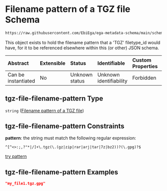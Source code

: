 # Filename pattern of a TGZ file Schema

```txt
https://raw.githubusercontent.com/EbiEga/ega-metadata-schema/main/schemas/EGA.common-definitions.json#/definitions/tgz-file-filename-pattern
```

This object exists to hold the filename pattern that a 'TGZ' filetype\_id would have, for it to be referenced elsewhere within this (or other) JSON schema.

| Abstract            | Extensible | Status         | Identifiable            | Custom Properties | Additional Properties | Access Restrictions | Defined In                                                                                           |
| :------------------ | :--------- | :------------- | :---------------------- | :---------------- | :-------------------- | :------------------ | :--------------------------------------------------------------------------------------------------- |
| Can be instantiated | No         | Unknown status | Unknown identifiability | Forbidden         | Allowed               | none                | [EGA.common-definitions.json\*](../../../schemas/EGA.common-definitions.json "open original schema") |

## tgz-file-filename-pattern Type

`string` ([Filename pattern of a TGZ file](ega-12-definitions-filename-pattern-of-a-tgz-file.md))

## tgz-file-filename-pattern Constraints

**pattern**: the string must match the following regular expression:&#x20;

```regexp
^[^<>:;,?"*|/]+\.tgz(\.(gz|zip|rar|arj|tar|7z|bz2))?(\.gpg)?$
```

[try pattern](https://regexr.com/?expression=%5E%5B%5E%3C%3E%3A%3B%2C%3F%22*%7C%2F%5D%2B%5C.tgz\(%5C.\(gz%7Czip%7Crar%7Carj%7Ctar%7C7z%7Cbz2\)\)%3F\(%5C.gpg\)%3F%24 "try regular expression with regexr.com")

## tgz-file-filename-pattern Examples

```json
"my_file1.tgz.gpg"
```

